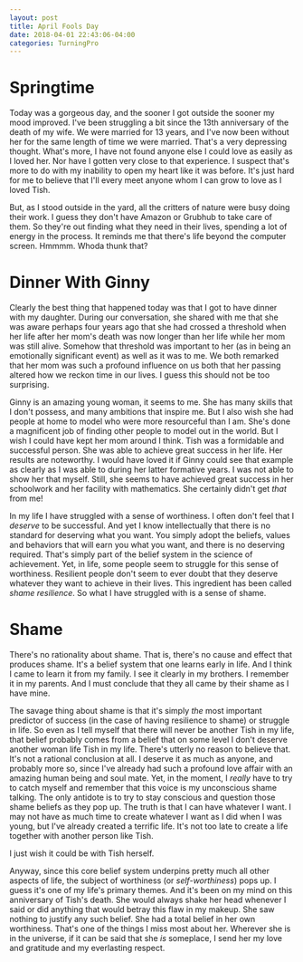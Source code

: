 ```yaml
---
layout: post
title: April Fools Day
date: 2018-04-01 22:43:06-04:00
categories: TurningPro
---
```

# Springtime

Today was a gorgeous day, and the sooner I got outside the sooner my mood improved.  I've been struggling a bit since the 13th anniversary of the death of my wife.  We were married for 13 years, and I've now been without her for the same length of time we were married.  That's a very depressing thought.  What's more, I have not found anyone else I could love as easily as I loved her.  Nor have I gotten very close to that experience.  I suspect that's more to do with my inability to open my heart like it was before.  It's just hard for me to believe that I'll every meet anyone whom I can grow to love as I loved Tish.

But, as I stood outside in the yard, all the critters of nature were busy doing their work.  I guess they don't have Amazon or Grubhub to take care of them.  So they're out finding what they need in their lives, spending a lot of energy in the process.  It reminds me that there's life beyond the computer screen.  Hmmmm.  Whoda thunk that?

# Dinner With Ginny

Clearly the best thing that happened today was that I got to have dinner with my daughter.  During our conversation, she shared with me that she was aware perhaps four years ago that she had crossed a threshold when her life after her mom's death was now longer than her life while her mom was still alive.  Somehow that threshold was important to her (as in being an emotionally significant event) as well as it was to me.  We both remarked that her mom was such a profound influence on us both that her passing altered how we reckon time in our lives.  I guess this should not be too surprising.  

Ginny is an amazing young woman, it seems to me.  She has many skills that I don't possess, and many ambitions that inspire me.  But I also wish she had people at home to model who were more resourceful than I am.  She's done a magnificent job of finding other people to model out in the world.  But I wish I could have kept her mom around I think.  Tish was a formidable and successful person.  She was able to achieve great success in her life.  Her results are noteworthy.  I would have loved it if Ginny could see that example as clearly as I was able to during her latter formative years.  I was not able to show her that myself.  Still, she seems to have achieved great success in her schoolwork and her facility with mathematics.  She certainly didn't get *that* from me!  

In my life I have struggled with a sense of worthiness.  I often don't feel that I *deserve* to be successful.  And yet I know intellectually that there is no standard for deserving what you want.  You simply adopt the beliefs, values and behaviors that will earn you what you want, and there is no deserving required.  That's simply part of the belief system in the science of achievement.  Yet, in life, some people seem to struggle for this sense of worthiness.  Resilient people don't seem to ever doubt that they deserve whatever they want to achieve in their lives.  This ingredient has been called *shame resilience*.  So what I have struggled with is a sense of shame.  

# Shame

There's no rationality about shame.  That is, there's no cause and effect that produces shame.  It's a belief system that one learns early in life.  And I think I came to learn it from my family.  I see it clearly in my brothers.  I remember it in my parents.  And I must conclude that they all came by their shame as I have mine.  

The savage thing about shame is that it's simply *the* most important predictor of success (in the case of having resilience to shame) or struggle in life.  So even as I tell myself that there will never be another Tish in my life, that belief probably comes from a belief that on some level I don't deserve another woman life Tish in my life.  There's utterly no reason to believe that.  It's not a rational conclusion at all.  I deserve it as much as anyone, and probably more so, since I've already had such a profound love affair with an amazing human being and soul mate.  Yet, in the moment, I *really* have to try to catch myself and remember that this voice is my unconscious shame talking.  The only antidote is to try to stay conscious and question those shame beliefs as they pop up.  The truth is that I can have whatever I want.  I may not have as much time to create whatever I want as I did when I was young, but I've already created a terrific life.  It's not too late to create a life together with another person like Tish.  

I just wish it could be with Tish herself.

Anyway, since this core belief system underpins pretty much all other aspects of life, the subject of worthiness (or *self-worthiness*) pops up.  I guess it's one of my life's primary themes.  And it's been on my mind on this anniversary of Tish's death.  She would always shake her head whenever I said or did anything that would betray this flaw in my makeup.  She saw nothing to justify any such belief.  She had a total belief in her own worthiness.  That's one of the things I miss most about her.  Wherever she is in the universe, if it can be said that she *is* someplace, I send her my love and gratitude and my everlasting respect.